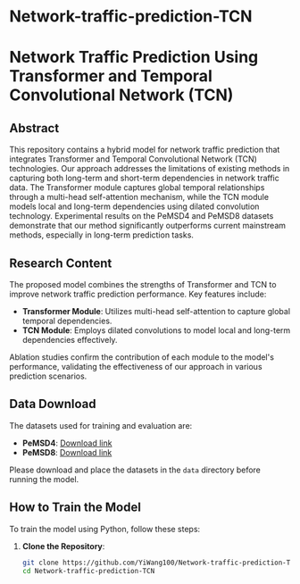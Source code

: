 # Network-traffic-prediction-TCN

# Network Traffic Prediction Using Transformer and Temporal Convolutional Network (TCN)

## Abstract

This repository contains a hybrid model for network traffic prediction that integrates Transformer and Temporal Convolutional Network (TCN) technologies. Our approach addresses the limitations of existing methods in capturing both long-term and short-term dependencies in network traffic data. The Transformer module captures global temporal relationships through a multi-head self-attention mechanism, while the TCN module models local and long-term dependencies using dilated convolution technology. Experimental results on the PeMSD4 and PeMSD8 datasets demonstrate that our method significantly outperforms current mainstream methods, especially in long-term prediction tasks.

## Research Content

The proposed model combines the strengths of Transformer and TCN to improve network traffic prediction performance. Key features include:
- **Transformer Module**: Utilizes multi-head self-attention to capture global temporal dependencies.
- **TCN Module**: Employs dilated convolutions to model local and long-term dependencies effectively.

Ablation studies confirm the contribution of each module to the model's performance, validating the effectiveness of our approach in various prediction scenarios.

## Data Download

The datasets used for training and evaluation are:
- **PeMSD4**: [Download link](https://pems.dot.ca.gov)
- **PeMSD8**: [Download link](https://pems.dot.ca.gov)

Please download and place the datasets in the `data` directory before running the model.

## How to Train the Model

To train the model using Python, follow these steps:

1. **Clone the Repository**:
   ```bash
   git clone https://github.com/YiWang100/Network-traffic-prediction-TCN.git
   cd Network-traffic-prediction-TCN
